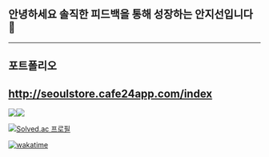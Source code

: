 ## 안녕하세요 솔직한 피드백을 통해 성장하는 안지선입니다 👋<br/>
---
## 포트폴리오

http://seoulstore.cafe24app.com/index
---

<img src="https://img.shields.io/badge/Python-3776AB?style=for-the-badge&logo=Python&logoColor=white"><img src="https://img.shields.io/badge/JavaScript-F7DF1E?style=for-the-badge&logo=Python&logoColor=white">

[![Solved.ac 프로필](http://mazassumnida.wtf/api/v2/generate_badge?boj=ersa56)](https://solved.ac/ersa56)

[![wakatime](https://wakatime.com/badge/user/6cd4f103-09aa-4183-80cf-314083571d6b.svg)](https://wakatime.com/@6cd4f103-09aa-4183-80cf-314083571d6b)
